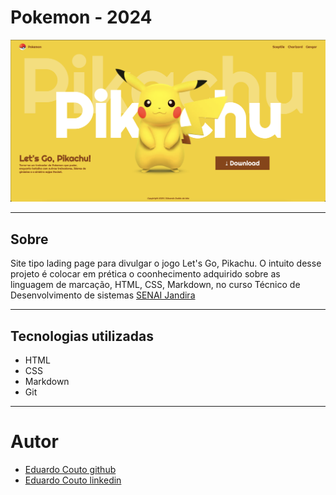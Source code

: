 # Pokemon - 2024

![](./screenshot/preview.png)

---
## Sobre
Site tipo lading page para divulgar o jogo Let's Go, Pikachu.
O intuito desse projeto é colocar em prética o coonhecimento adquirido sobre as linguagem de marcação, HTML, CSS, Markdown, no curso Técnico de Desenvolvimento de sistemas [SENAI Jandira](https://sp.senai.br/unidade/jandira/)

---
## Tecnologias utilizadas
- HTML
- CSS
- Markdown
- Git

---
# Autor
- [Eduardo Couto github](https://github.com/dashboard)
- [Eduardo Couto linkedin](https://www.linkedin.com/feed/?trk=onboarding-landing)
